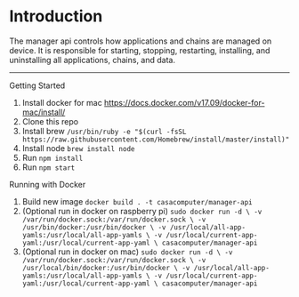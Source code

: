 Introduction
============

The manager api controls how applications and chains are managed on device. It is responsible for starting, stopping,
restarting, installing, and uninstalling all applications, chains, and data.

---------

Getting Started

  1. Install docker for mac https://docs.docker.com/v17.09/docker-for-mac/install/
  1. Clone this repo
  1. Install brew `/usr/bin/ruby -e "$(curl -fsSL https://raw.githubusercontent.com/Homebrew/install/master/install)"`
  1. Install node `brew install node`
  1. Run `npm install`
  1. Run `npm start`

Running with Docker
  1. Build new image `docker build . -t casacomputer/manager-api`
  1. (Optional run in docker on raspberry pi) `sudo docker run -d \
                                   -v /var/run/docker.sock:/var/run/docker.sock \
                                   -v /usr/bin/docker:/usr/bin/docker \
                                   -v /usr/local/all-app-yamls:/usr/local/all-app-yamls \
                                   -v /usr/local/current-app-yaml:/usr/local/current-app-yaml \
                                   casacomputer/manager-api`
  1. (Optional run in docker on mac) `sudo docker run -d \
                                        -v /var/run/docker.sock:/var/run/docker.sock \
                                        -v /usr/local/bin/docker:/usr/bin/docker \
                                        -v /usr/local/all-app-yamls:/usr/local/all-app-yamls \
                                        -v /usr/local/current-app-yaml:/usr/local/current-app-yaml \
                                        casacomputer/manager-api`


